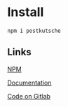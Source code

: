 # Install
```
npm i postkutsche
```




## Links
[NPM](https://www.npmjs.com/package/postkutsche)

[Documentation](https://firstdorsal.eu/doc/postkutsche/)

[Code on Gitlab](https://git.firstdorsal.eu/firstdorsal/postkutsche)
